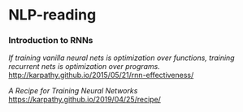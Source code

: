 # NLP-reading

### Introduction to RNNs


*If training vanilla neural nets is optimization over functions, training recurrent nets is optimization over programs.*
http://karpathy.github.io/2015/05/21/rnn-effectiveness/


*A Recipe for Training Neural Networks*
https://karpathy.github.io/2019/04/25/recipe/


